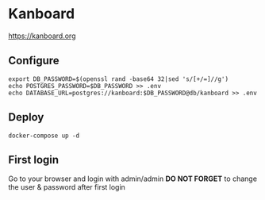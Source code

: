 # Kanboard

https://kanboard.org

## Configure
```
export DB_PASSWORD=$(openssl rand -base64 32|sed 's/[+/=]//g')
echo POSTGRES_PASSWORD=$DB_PASSWORD >> .env
echo DATABASE_URL=postgres://kanboard:$DB_PASSWORD@db/kanboard >> .env
```

## Deploy
```
docker-compose up -d
```

## First login

Go to your browser and login with admin/admin
**DO NOT FORGET** to change the user & password after first login

